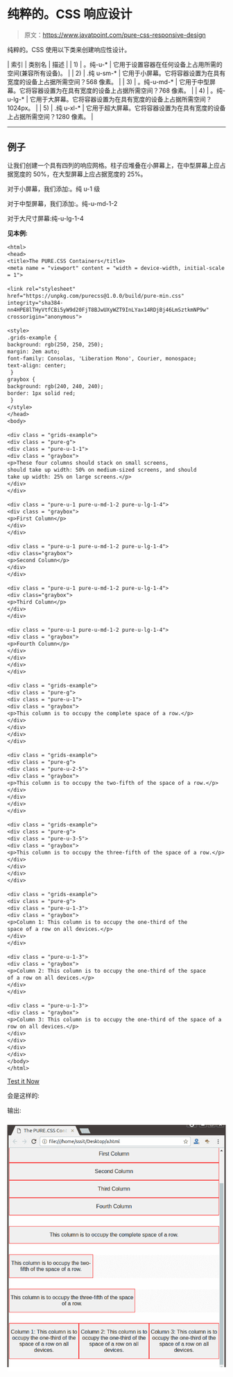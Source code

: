 # 纯粹的。CSS 响应设计

> 原文：<https://www.javatpoint.com/pure-css-responsive-design>

纯粹的。CSS 使用以下类来创建响应性设计。

| 索引 | 类别名 | 描述 |
| 1) | 。纯-u-* | 它用于设置容器在任何设备上占用所需的空间(兼容所有设备)。 |
| 2) | .纯 u-sm-* | 它用于小屏幕。它将容器设置为在具有宽度的设备上占据所需空间？568 像素。 |
| 3) | 。纯-u-md-* | 它用于中型屏幕。它将容器设置为在具有宽度的设备上占据所需空间？768 像素。 |
| 4) | 。纯-u-lg-* | 它用于大屏幕。它将容器设置为在具有宽度的设备上占据所需空间？1024px。 |
| 5) | .纯 u-xl-* | 它用于超大屏幕。它将容器设置为在具有宽度的设备上占据所需空间？1280 像素。 |

* * *

## 例子

让我们创建一个具有四列的响应网格。柱子应堆叠在小屏幕上，在中型屏幕上应占据宽度的 50%，在大型屏幕上应占据宽度的 25%。

对于小屏幕，我们添加:。纯 u-1 级

对于中型屏幕，我们添加:。纯-u-md-1-2

对于大尺寸屏幕:纯-u-lg-1-4

**见本例:**

```
<html>
<head>
<title>The PURE.CSS Containers</title>
<meta name = "viewport" content = "width = device-width, initial-scale = 1">

<link rel="stylesheet" 
href="https://unpkg.com/purecss@1.0.0/build/pure-min.css" 
integrity="sha384-nn4HPE8lTHyVtfCBi5yW9d20FjT8BJwUXyWZT9InLYax14RDjBj46LmSztkmNP9w" 
crossorigin="anonymous">

<style>
.grids-example {
background: rgb(250, 250, 250);
margin: 2em auto;            
font-family: Consolas, 'Liberation Mono', Courier, monospace;
text-align: center;					
 }	
graybox {
background: rgb(240, 240, 240);
border: 1px solid red;			
 }	
</style>
</head>
<body>

<div class = "grids-example">       	  
<div class = "pure-g">
<div class = "pure-u-1-1">
<div class = "graybox">
<p>These four columns should stack on small screens,
should take up width: 50% on medium-sized screens, and should
take up width: 25% on large screens.</p>
</div>
</div>

<div class = "pure-u-1 pure-u-md-1-2 pure-u-lg-1-4">
<div class = "graybox">
<p>First Column</p>
</div>
</div>

<div class = "pure-u-1 pure-u-md-1-2 pure-u-lg-1-4">
<div class="graybox">
<p>Second Column</p>
</div>
</div>

<div class = "pure-u-1 pure-u-md-1-2 pure-u-lg-1-4">
<div class="graybox">
<p>Third Column</p>
</div>
</div>

<div class = "pure-u-1 pure-u-md-1-2 pure-u-lg-1-4">
<div class = "graybox">
<p>Fourth Column</p>
</div>
</div>
</div>
</div>

<div class = "grids-example">
<div class = "pure-g">
<div class = "pure-u-1">
<div class = "graybox">
<p>This column is to occupy the complete space of a row.</p>
</div>
</div>
</div>
</div>

<div class = "grids-example">
<div class = "pure-g">
<div class = "pure-u-2-5">
<div class = "graybox">
<p>This column is to occupy the two-fifth of the space of a row.</p>
</div>
</div>
</div>
</div>

<div class = "grids-example">
<div class = "pure-g">
<div class = "pure-u-3-5">
<div class = "graybox">
<p>This column is to occupy the three-fifth of the space of a row.</p>
</div>
</div>
</div>
</div>   

<div class = "grids-example">
<div class = "pure-g">
<div class = "pure-u-1-3">
<div class = "graybox">
<p>Column 1: This column is to occupy the one-third of the
space of a row on all devices.</p>
</div>
</div>

<div class = "pure-u-1-3">
<div class = "graybox">
<p>Column 2: This column is to occupy the one-third of the space
of a row on all devices.</p>
</div>
</div>

<div class = "pure-u-1-3">
<div class = "graybox">
<p>Column 3: This column is to occupy the one-third of the space of a
row on all devices.</p>
</div>
</div>
</div>
</div>	
</body>
</html>

```

[Test it Now](https://www.javatpoint.com/oprweb/test.jsp?filename=purecssresponsivedesign1)

会是这样的:

输出:

![PureCSS Responsive Design 1](img/798de0b7f49bf43bc435edd56b4099fe.png)